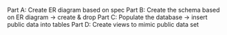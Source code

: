 Part A: Create ER diagram based on spec </bk>
Part B: Create the schema based on ER diagram -> create & drop </bk>
Part C: Populate the database -> insert public data into tables </bk>
Part D: Create views to mimic public data set </bk>
